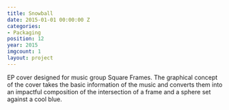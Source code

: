 ```yaml
---
title: Snowball
date: 2015-01-01 00:00:00 Z
categories:
- Packaging
position: 12
year: 2015
imgcount: 1
layout: project
---
```


EP cover designed for music group Square Frames. The graphical concept of the cover takes the basic information of the music and converts them into an impactful composition of the intersection of a frame and a sphere set against a cool blue.
